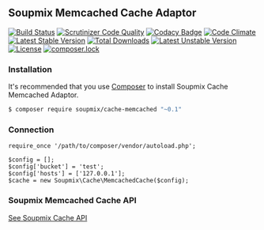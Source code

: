 ## Soupmix Memcached Cache Adaptor

[![Build Status](https://travis-ci.org/soupmix/cache-memcached.svg?branch=master)](https://travis-ci.org/soupmix/cache-memcached) [![Scrutinizer Code Quality](https://scrutinizer-ci.com/g/soupmix/cache-memcached/badges/quality-score.png?b=master)](https://scrutinizer-ci.com/g/soupmix/cache-memcached/?branch=master) [![Codacy Badge](https://api.codacy.com/project/badge/Grade/f2fd85aaddc44793bfc25020802ee5f2)](https://www.codacy.com/app/mehmet/cache-memcached?utm_source=github.com&amp;utm_medium=referral&amp;utm_content=soupmix/cache-memcached&amp;utm_campaign=Badge_Grade) [![Code Climate](https://codeclimate.com/github/soupmix/cache-memcached/badges/gpa.svg)](https://codeclimate.com/github/soupmix/cache-memcached) 
[![Latest Stable Version](https://poser.pugx.org/soupmix/cache-memcached/v/stable)](https://packagist.org/packages/soupmix/cache-memcached) [![Total Downloads](https://poser.pugx.org/soupmix/cache-memcached/downloads)](https://packagist.org/packages/soupmix/cache-memcached) [![Latest Unstable Version](https://poser.pugx.org/soupmix/cache-memcached/v/unstable)](https://packagist.org/packages/soupmix/cache-memcached) [![License](https://poser.pugx.org/soupmix/cache-memcached/license)](https://packagist.org/packages/soupmix/cache-memcached) [![composer.lock](https://poser.pugx.org/soupmix/cache-memcached/composerlock)](https://packagist.org/packages/soupmix/cache-memcached)


### Installation

It's recommended that you use [Composer](https://getcomposer.org/) to install Soupmix Cache Memcached Adaptor.

```bash
$ composer require soupmix/cache-memcached "~0.1"
```

### Connection
```
require_once '/path/to/composer/vendor/autoload.php';

$config = [];
$config['bucket'] = 'test';
$config['hosts'] = ['127.0.0.1'];
$cache = new Soupmix\Cache\MemcachedCache($config);
```


### Soupmix Memcached Cache API

[See Soupmix Cache API](https://github.com/soupmix/cache-base/blob/master/README.md)
